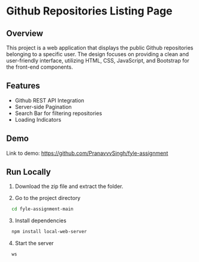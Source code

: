 
# Github Repositories Listing Page

## Overview
This project is a web application that displays the public Github repositories belonging to a specific user. The design focuses on providing a clean and user-friendly interface, utilizing HTML, CSS, JavaScript, and Bootstrap for the front-end components.

## Features

- Github REST API Integration
- Server-side Pagination
- Search Bar for filtering repositories
- Loading Indicators

## Demo

Link to demo: https://github.com/PranavvvSingh/fyle-assignment


## Run Locally

1. Download the zip file and extract the folder.

2. Go to the project directory

```bash
  cd fyle-assignment-main
```

3. Install dependencies

```bash
  npm install local-web-server
```

4. Start the server

```bash
  ws
```


